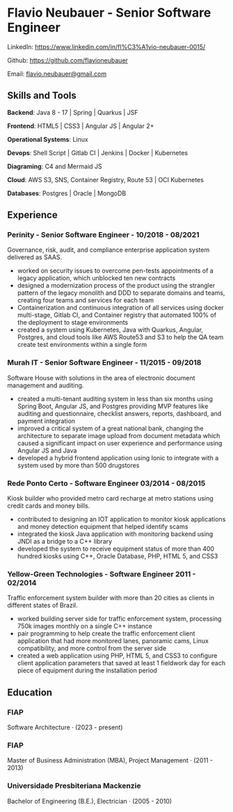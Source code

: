 # Flavio Neubauer - Senior Software Engineer

LinkedIn: https://www.linkedin.com/in/fl%C3%A1vio-neubauer-0015/

Github: https://github.com/flavioneubauer

Email: flavio.neubauer@gmail.com

## Skills and Tools

<b>Backend</b>: Java 8 - 17 | Spring | Quarkus | JSF

<b>Frontend</b>: HTML5 | CSS3 | Angular JS | Angular 2+

<b>Operational Systems</b>: Linux

<b>Devops</b>: Shell Script | Gitlab CI | Jenkins | Docker | Kubernetes

<b>Diagraming</b>: C4 and Mermaid JS

<b>Cloud</b>: AWS S3, SNS, Container Registry, Route 53 | OCI Kubernetes

<b>Databases</b>: Postgres | Oracle | MongoDB

## Experience

### Perinity - Senior Software Engineer - 10/2018 - 08/2021
Governance, risk, audit, and compliance enterprise application system delivered as SAAS.
- worked on security issues to overcome pen-tests appointments of a legacy application, which unblocked ten new contracts
- designed a modernization process of the product using the strangler pattern of the legacy monolith and DDD to separate domains and teams, creating four teams and services for each team
- Containerization and continuous integration of all services using docker multi-stage, Gitlab CI, and Container registry that automated 100% of the deployment to stage environments
- created a system using Kubernetes, Java with Quarkus, Angular, Postgres, and cloud tools like AWS Route53 and S3 to help the QA team create test environments within a single form

### Murah IT - Senior Software Engineer - 11/2015 - 09/2018
Software House with solutions in the area of electronic document management and auditing. 
- created a multi-tenant auditing system in less than six months using Spring Boot, Angular JS, and Postgres providing MVP features like auditing and questionnaire, checklist answers, reports, dashboard, and payment integration
- improved a critical system of a great national bank, changing the architecture to separate image upload from document metadata which caused a significant impact on user experience and performance using Angular JS and Java
- developed a hybrid frontend application using Ionic to integrate with a system used by more than 500 drugstores 

### Rede Ponto Certo  - Software Engineer 03/2014 - 08/2015
Kiosk builder who provided metro card recharge at metro stations using credit cards and money bills.
- contributed to designing an IOT application to monitor kiosk applications and money detection equipment that helped identify scams
- integrated the kiosk Java application with monitoring backend using JNDI as a bridge to a C++ library
- developed the system to receive equipment status of more than 400 hundred kiosks using C++, Oracle Database, PHP, HTML 5, and CSS3

### Yellow-Green Technologies - Software Engineer 2011 - 02/2014
Traffic enforcement system builder with more than 20 cities as clients in different states of Brazil. 
- worked building server side for traffic enforcement system, processing 750k images monthly on a single C++ instance
- pair programming to help create the traffic enforcement client application that had more monitored lanes, panoramic cams, Linux compatibility, and more control from the server side
- created a web application using PHP, HTML 5, and CSS3 to configure client application parameters that saved at least 1 fieldwork day for each piece of equipment during the installation period

## Education

### FIAP
Software Architecture · (2023 - present)

### FIAP
Master of Business Administration (MBA), Project Management · (2011 - 2013)

### Universidade Presbiteriana Mackenzie
Bachelor of Engineering (B.E.), Electrician · (2005 - 2010)
